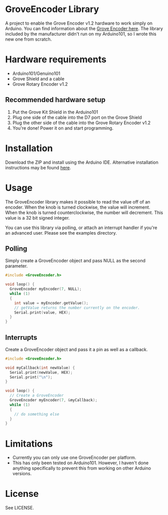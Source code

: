 # GroveEncoder Library

A project to enable the Grove Encoder v1.2 hardware to work simply on Arduino. You can find information about the [Grove Encoder here](http://wiki.seeed.cc/Grove-Encoder/).  The library included by the manufacturer didn't run on my Arduino101, so I wrote this new one from scratch.

# Hardware requirements

- Arduino101/Genuino101
- Grove Shield and a cable
- Grove Rotary Encoder v1.2

## Recommended hardware setup

1. Put the Grove Kit Shield in the Arduino101
2. Plug one side of the cable into the D7 port on the Grove Shield
3. Plug the other side of the cable into the Grove Rotary Encoder v1.2
4. You're done!  Power it on and start programming.

# Installation

Download the ZIP and install using the Arduino IDE.  Alternative 
installation instructions may be found [here](https://www.arduino.cc/en/Guide/Libraries).

# Usage

The GroveEncoder library makes it possible to read the value off of an encoder.
When the knob is turned clockwise, the value will increment.  When the knob is
turned counterclockwise, the number will decrement.  This value is a 32 bit
signed integer.

You can use this library via polling, or attach an interrupt handler if you're
an advanced user.  Please see the examples directory.

## Polling

Simply create a GroveEncoder object and pass NULL as the second parameter.

```c
#include <GroveEncoder.h>

void loop() {
  GroveEncoder myEncoder(7, NULL);
  while (1)
  {
    int value = myEncoder.getValue();
    // getValue returns the number currently on the encoder.
    Serial.print(value, HEX);
  }
}
```

## Interrupts

Create a GroveEncoder object and pass it a pin as well as a callback.

```c
#include <GroveEncoder.h>

void myCallback(int newValue) {
  Serial.print(newValue, HEX);
  Serial.print("\n");
}

void loop() {
  // Create a GroveEncoder
  GroveEncoder myEncoder(7, &myCallback);
  while (1)
  {
    // do something else
  }
}
```

# Limitations

- Currently you can only use one GroveEncoder per platform.
- This has only been tested on Arduino101.  However, I haven't done anything 
  specifically to prevent this from working on other Arduino versions.

# License

See LICENSE.
